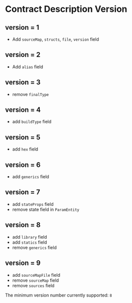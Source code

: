 # Contract Description Version 


## version = 1

* Add `sourceMap`, `structs`, `file`, `version` field

## version = 2 

* Add `alias` field

## version = 3

* remove `finalType`

## version = 4

* add  `buildType` field

## version = 5

* add  `hex` field

## version = 6 

* add `generics` field

## version = 7

* add `stateProps` field
* remove state field in `ParamEntity`

## version = 8

* add `library` field
* add `statics` field
* remove `generics` field


## version = 9


* add `sourceMapFile` field
* remove `sourceMap` field
* remove `sources` field

The minimum version number currently supported: `8`